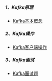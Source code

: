 
##### 1、Kafka原理
* [Kafka基本概念](src/main/docs/Kafka基本概念.md) 

##### 2、Kafka操作
* [Kafka客户端操作](src/main/scala/com/libin/code/Client/KafkaClient.scala) 


##### 3、Kafka面试
* [Kafka面试题](src/main/docs/Kafka面试题.md)

